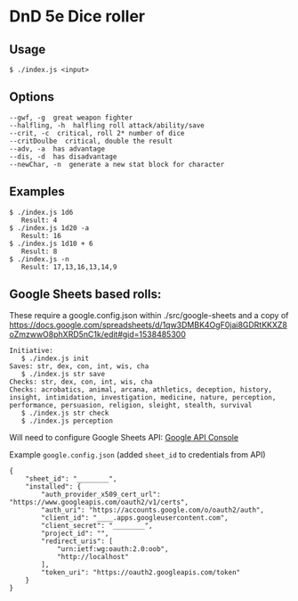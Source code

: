 # DnD 5e Dice roller

## Usage

   `$ ./index.js <input>`

## Options

```
--gwf, -g  great weapon fighter
--halfling, -h  halfling roll attack/ability/save
--crit, -c  critical, roll 2* number of dice
--critDoulbe  critical, double the result
--adv, -a  has advantage
--dis, -d  has disadvantage
--newChar, -n  generate a new stat block for character
```

## Examples

```
$ ./index.js 1d6
   Result: 4
$ ./index.js 1d20 -a
   Result: 16
$ ./index.js 1d10 + 6
   Result: 8
$ ./index.js -n
   Result: 17,13,16,13,14,9
```

## Google Sheets based rolls:

These require a google.config.json within ./src/google-sheets and a copy of https://docs.google.com/spreadsheets/d/1qw3DMBK4OgF0jai8GDRtKKXZ8oZmzwwO8phXRD5nC1k/edit#gid=1538485300

```
Initiative:
   $ ./index.js init
Saves: str, dex, con, int, wis, cha
   $ ./index.js str save
Checks: str, dex, con, int, wis, cha
Checks: acrobatics, animal, arcana, athletics, deception, history, insight, intimidation, investigation, medicine, nature, perception, performance, persuasion, religion, sleight, stealth, survival
   $ ./index.js str check
   $ ./index.js perception
```

Will need to configure Google Sheets API: [Google API Console](https://console.developers.google.com/apis/dashboard?project=quickstart-1562099832474&authuser=0)

Example `google.config.json` (added `sheet_id` to credentials from API)

```
{
	"sheet_id": "________",
	"installed": {
		"auth_provider_x509_cert_url": "https://www.googleapis.com/oauth2/v1/certs",
		"auth_uri": "https://accounts.google.com/o/oauth2/auth",
		"client_id": "____.apps.googleusercontent.com",
		"client_secret": "________",
		"project_id": "",
		"redirect_uris": [
			"urn:ietf:wg:oauth:2.0:oob",
			"http://localhost"
		],
		"token_uri": "https://oauth2.googleapis.com/token"
	}
}
```

